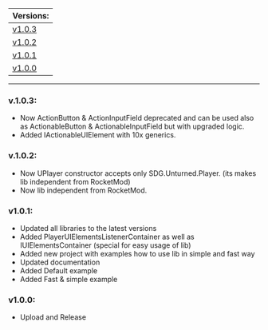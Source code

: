 | Versions: |
| - |
| [v1.0.3](v#103) |
| [v1.0.2](#v102) |
| [v1.0.1](#v101) |
| [v1.0.0](#v100) |

---

### v.1.0.3:
* Now ActionButton & ActionInputField deprecated and can be used also as ActionableButton & ActionableInputField but with upgraded logic.
* Added IActionableUIElement with 10x generics. 

### v.1.0.2:
* Now UPlayer constructor accepts only SDG.Unturned.Player. (its makes lib independent from RocketMod)
* Now lib independent from RocketMod.

### v1.0.1:

* Updated all libraries to the latest versions
* Added PlayerUIElementsListenerContainer as well as IUIElementsContainer (special for easy usage of lib)
* Added new project with examples how to use lib in simple and fast way
* Updated documentation
* Added Default example
* Added Fast & simple example

### v1.0.0:

* Upload and Release
